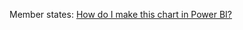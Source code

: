 Member states:
[How do I make this chart in Power BI?](https://community.fabric.microsoft.com/t5/DAX-Commands-and-Tips/How-do-I-make-this-chart-in-Power-BI/m-p/3355562#M126086)

